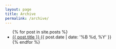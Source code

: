 ```yaml
---
layout: page
title: Archive
permalink: /archive/
---
```

<!--This page lists all posts (not pages) organized by date.-->

<div class="post-list">
    <ul>
        {% for post in site.posts %}
            <li>
                <a href="{{ post.url }}">
                    {{ post.title }}
                </a>
                <time>{{ post.date | date: '%B %d, %Y' }}</time>
            </li>
        {% endfor %}
    </ul>
</div> <!-- .post-list -->
